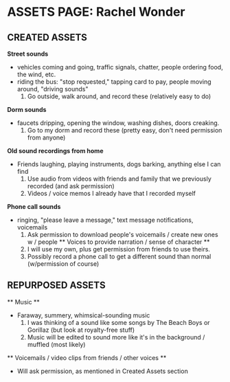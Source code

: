 # ASSETS PAGE: Rachel Wonder

## CREATED ASSETS
**Street sounds** 
* vehicles coming and going, traffic signals, chatter, people ordering food, the wind, etc. 
* riding the bus: "stop requested," tapping card to pay, people moving around, "driving sounds"
	1. Go outside, walk around, and record these (relatively easy to do)
	
**Dorm sounds** 
* faucets dripping, opening the window, washing dishes, doors creaking. 
	1. Go to my dorm and record these (pretty easy, don't need permission from anyone)
	
**Old sound recordings from home**
* Friends laughing, playing instruments, dogs barking, anything else I can find
	1. Use audio from videos with friends and family that we previously recorded (and ask permission)
	2. Videos / voice memos I already have that I recorded myself
	
**Phone call sounds**
* ringing, "please leave a message," text message notifications, voicemails
	1. Ask permission to download people's voicemails / create new ones w / people
** Voices to provide narration / sense of character **
	1. I will use my own, plus get permission from friends to use theirs. 
	2. Possibly record a phone call to get a different sound than normal (w/permission of course) 

## REPURPOSED ASSETS
** Music **
* Faraway, summery, whimsical-sounding music
	1. I was thinking of a sound like some songs by The Beach Boys or Gorillaz (but look at royalty-free stuff) 
	2. Music will be edited to sound more like it's in the background / muffled (most likely)
	
** Voicemails / video clips from friends / other voices **
* Will ask permission, as mentioned in Created Assets section
